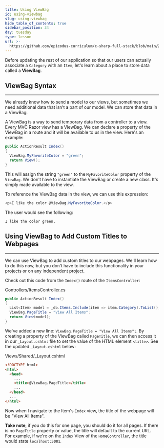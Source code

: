 ```yaml
---
title: Using ViewBag
id: using-viewbag
slug: using-viewbag
hide_table_of_contents: true
sidebar_position: 34
day: tuesday
type: lesson
url: >-
  https://github.com/epicodus-curriculum/c-sharp-full-stack/blob/main/2k_using_viewbag.md
---
```


Before updating the rest of our application so that our users can actually associate a `Category` with an `Item`, let's learn about a place to store data called a **ViewBag**.

## ViewBag Syntax
---

We already know how to send a model to our views, but sometimes we need additional data that isn't a part of our model. We can store that data in a ViewBag.

A ViewBag is a way to send temporary data from a controller to a view. Every MVC Razor view has a ViewBag. We can declare a property of the ViewBag in a route and it will be available to us in the view. Here's an example:

```csharp
public ActionResult Index()
{
  ViewBag.MyFavoriteColor = "green";
  return View();
}
```

This will assign the string `"green"` to the `MyFavoriteColor` property of the `ViewBag`. We don't have to instantiate the ViewBag or create a new class. It's simply made available to the view.

To reference the ViewBag data in the view, we can use this expression:

```csharp
<p>I like the color @ViewBag.MyFavoriteColor.</p>
```

The user would see the following:

```
I like the color green.
```

## Using ViewBag to Add Custom Titles to Webpages
---

We can use ViewBag to add custom titles to our webpages. We'll learn how to do this now, but you don't have to include this functionality in your projects or on any independent project. 

Check out this code from the `Index()` route of the `ItemsController`:

<div class="filename">Controllers/ItemsController.cs</div>

```cs
public ActionResult Index()
{
  List<Item> model = _db.Items.Include(item => item.Category).ToList(); 
  ViewBag.PageTitle = "View All Items";
  return View(model);
}
```

We've added a new line: `ViewBag.PageTitle = "View All Items";`. By creating a property of the ViewBag called `PageTitle`, we can then access it in our `_Layout.cshtml` file to set the value of the HTML element `<title>`. See the updated `_Layout.cshtml` below:

<div class="filename">Views/Shared/_Layout.cshtml</div>

```html
<!DOCTYPE html>
<html>
  <head>
    ...
    <title>@ViewBag.PageTitle</title>
    ...
  </head>
  ...  
</html>
```

Now when I navigate to the Item's `Index` view, the title of the webpage will be "View All Items". 

**Take note**, if you do this for one page, you should do it for all pages. If there is no `PageTitle` property or value, the title will default to the current URL. For example, if we're on the `Index` View of the `HomeController`, the title would state `localhost:5001`. 